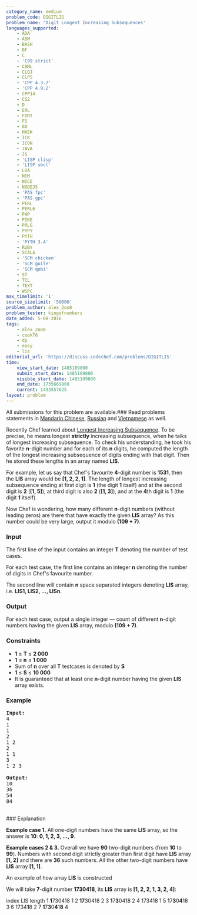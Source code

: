```yaml
---
category_name: medium
problem_code: DIGITLIS
problem_name: 'Digit Longest Increasing Subsequences'
languages_supported:
    - ADA
    - ASM
    - BASH
    - BF
    - C
    - 'C99 strict'
    - CAML
    - CLOJ
    - CLPS
    - 'CPP 4.3.2'
    - 'CPP 4.9.2'
    - CPP14
    - CS2
    - D
    - ERL
    - FORT
    - FS
    - GO
    - HASK
    - ICK
    - ICON
    - JAVA
    - JS
    - 'LISP clisp'
    - 'LISP sbcl'
    - LUA
    - NEM
    - NICE
    - NODEJS
    - 'PAS fpc'
    - 'PAS gpc'
    - PERL
    - PERL6
    - PHP
    - PIKE
    - PRLG
    - PYPY
    - PYTH
    - 'PYTH 3.4'
    - RUBY
    - SCALA
    - 'SCM chicken'
    - 'SCM guile'
    - 'SCM qobi'
    - ST
    - TCL
    - TEXT
    - WSPC
max_timelimit: '1'
source_sizelimit: '50000'
problem_author: alex_2oo8
problem_tester: kingofnumbers
date_added: 5-08-2016
tags:
    - alex_2oo8
    - cook78
    - dp
    - easy
    - lis
editorial_url: 'https://discuss.codechef.com/problems/DIGITLIS'
time:
    view_start_date: 1485109800
    submit_start_date: 1485109800
    visible_start_date: 1485109800
    end_date: 1735669800
    current: 1493557625
layout: problem
---
```

All submissions for this problem are available.###  Read problems statements in [Mandarin Chinese](http://www.codechef.com/download/translated/COOK78/mandarin/DIGITLIS.pdf), [Russian](http://www.codechef.com/download/translated/COOK78/russian/DIGITLIS.pdf) and [Vietnamese](http://www.codechef.com/download/translated/COOK78/vietnamese/DIGITLIS.pdf) as well.

Recently Chef learned about [Longest Increasing Subsequence](https://en.wikipedia.org/wiki/Longest_increasing_subsequence). To be precise, he means longest **strictly** increasing subsequence, when he talks of longest increasing subsequence. To check his understanding, he took his favorite **n**-digit number and for each of its **n** digits, he computed the length of the longest increasing subsequence of digits ending with that digit. Then he stored these lengths in an array named **LIS**.

For example, let us say that Chef's favourite **4**-digit number is **1531**, then the **LIS** array would be **\[1, 2, 2, 1\]**. The length of longest increasing subsequence ending at first digit is **1** (the digit **1** itself) and at the second digit is **2** (**\[1, 5\]**), at third digit is also **2** (**\[1, 3\]**), and at the **4**th digit is **1** (the digit **1** itself).

Now Chef is wondering, how many different **n**-digit numbers (without leading zeros) are there that have exactly the given **LIS** array? As this number could be very large, output it modulo **(109 + 7)**.

### Input

The first line of the input contains an integer **T** denoting the number of test cases.

For each test case, the first line contains an integer **n** denoting the number of digits in Chef's favourite number.

The second line will contain **n** space separated integers denoting **LIS** array, i.e. **LIS1, LIS2, ..., LISn**.

### Output

For each test case, output a single integer ― count of different **n**-digit numbers having the given **LIS** array, modulo **(109 + 7)**.

### Constraints

- **1** ≤ **T** ≤ **2 000**
- **1** ≤ **n** ≤ **1 000**
- Sum of **n** over all **T** testcases is denoted by **S**
- **1** ≤ **S** ≤ **10 000**
- It is guaranteed that at least one **n**-digit number having the given **LIS** array exists.

### Example

<pre><b>Input:</b>
4
1 
1
2 
1 2
2 
1 1
3 
1 2 3

<b>Output:</b>
10
36
54
84

</pre>### Explanation
**Example case 1.** All one-digit numbers have the same **LIS** array, so the answer is **10**: **0, 1, 2, 3, ..., 9**.

**Example cases 2 & 3.** Overall we have **90** two-digit numbers (from **10** to **99**). Numbers with second digit strictly greater than first digit have **LIS** array **\[1, 2\]** and there are **36** such numbers. All the other two-digit numbers have **LIS** array **\[1, 1\]**.

An example of how array **LIS** is constructed

We will take **7**-digit number **1730418**, its **LIS** array is **\[1, 2, 2, 1, 3, 2, 4\]**:

  index LIS length   1 **1**730418 1   2 **17**30418 2   3 **1**7**3**0418 2   4 173418 1   5 **1**7**3**0**4**18 3   6 1734**1**8 2   7 **1**7**3**0**4**1**8** 4
